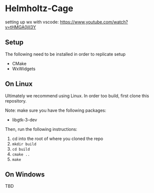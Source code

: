# Helmholtz-Cage
setting up wx with vscode: https://www.youtube.com/watch?v=tHMGA0jIl3Y

## Setup 

The following need to be installed in order to replicate setup

- CMake
- WxWidgets

## On Linux

Ultimately we recommend using Linux. In order too build, first clone this repository. 

Note: make sure you have the following packages:

- libgtk-3-dev

Then, run the following instructions:

1. cd into the root of where you cloned the repo 
2. `mkdir build`
3. `cd build`
4. `cmake ..`
5. `make`




## On Windows

TBD
